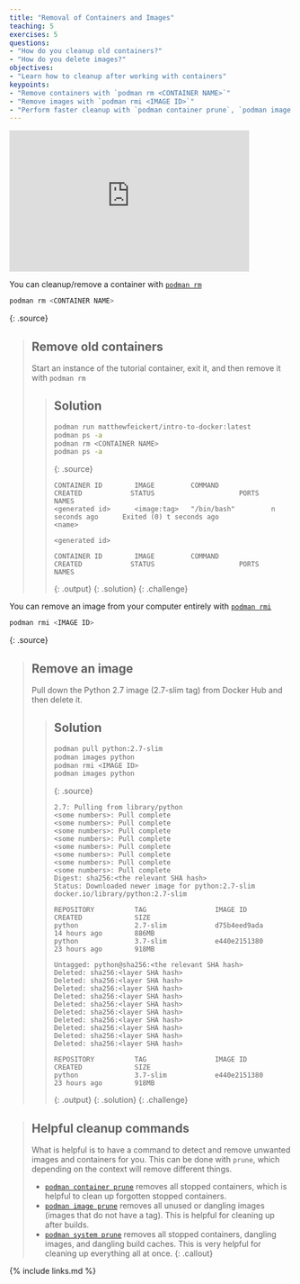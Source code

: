 ```yaml
---
title: "Removal of Containers and Images"
teaching: 5
exercises: 5
questions:
- "How do you cleanup old containers?"
- "How do you delete images?"
objectives:
- "Learn how to cleanup after working with containers"
keypoints:
- "Remove containers with `podman rm <CONTAINER NAME>`"
- "Remove images with `podman rmi <IMAGE ID>`"
- "Perform faster cleanup with `podman container prune`, `podman image prune`, and `podman system prune`"
---
```

<iframe width="427" height="251" src="https://www.youtube.com/embed/Gsp6EapBcoo?list=PLKZ9c4ONm-VnqD5oN2_8tXO0Yb1H_s0sj" frameborder="0" allow="accelerometer; autoplay; encrypted-media; gyroscope; picture-in-picture" allowfullscreen></iframe>

You can cleanup/remove a container with [`podman rm`][podman-docs-rm]
~~~bash
podman rm <CONTAINER NAME>
~~~
{: .source}

> ## Remove old containers
>
> Start an instance of the tutorial container, exit it, and then remove it with
> `podman rm`
>
> > ## Solution
> >
> > ~~~bash
> > podman run matthewfeickert/intro-to-docker:latest
> > podman ps -a
> > podman rm <CONTAINER NAME>
> > podman ps -a
> > ~~~
> > {: .source}
> >
> > ~~~
> >CONTAINER ID        IMAGE         COMMAND             CREATED            STATUS                     PORTS               NAMES
> ><generated id>      <image:tag>   "/bin/bash"         n seconds ago      Exited (0) t seconds ago                       <name>
> >
> ><generated id>
> >
> >CONTAINER ID        IMAGE         COMMAND             CREATED            STATUS                     PORTS               NAMES
> > ~~~
> > {: .output}
> {: .solution}
{: .challenge}

You can remove an image from your computer entirely with [`podman rmi`][podman-docs-rmi]
~~~bash
podman rmi <IMAGE ID>
~~~
{: .source}

> ## Remove an image
>
> Pull down the Python 2.7 image (2.7-slim tag) from Docker Hub and then delete it.
>
> > ## Solution
> >
> > ~~~bash
> > podman pull python:2.7-slim
> > podman images python
> > podman rmi <IMAGE ID>
> > podman images python
> > ~~~
> > {: .source}
> >
> > ~~~
> >2.7: Pulling from library/python
> ><some numbers>: Pull complete
> ><some numbers>: Pull complete
> ><some numbers>: Pull complete
> ><some numbers>: Pull complete
> ><some numbers>: Pull complete
> ><some numbers>: Pull complete
> ><some numbers>: Pull complete
> ><some numbers>: Pull complete
> >Digest: sha256:<the relevant SHA hash>
> >Status: Downloaded newer image for python:2.7-slim
> >docker.io/library/python:2.7-slim
> >
> >REPOSITORY          TAG                 IMAGE ID            CREATED             SIZE
> >python              2.7-slim            d75b4eed9ada        14 hours ago        886MB
> >python              3.7-slim            e440e2151380        23 hours ago        918MB
> >
> >Untagged: python@sha256:<the relevant SHA hash>
> >Deleted: sha256:<layer SHA hash>
> >Deleted: sha256:<layer SHA hash>
> >Deleted: sha256:<layer SHA hash>
> >Deleted: sha256:<layer SHA hash>
> >Deleted: sha256:<layer SHA hash>
> >Deleted: sha256:<layer SHA hash>
> >Deleted: sha256:<layer SHA hash>
> >Deleted: sha256:<layer SHA hash>
> >Deleted: sha256:<layer SHA hash>
> >Deleted: sha256:<layer SHA hash>
> >
> >REPOSITORY          TAG                 IMAGE ID            CREATED             SIZE
> >python              3.7-slim            e440e2151380        23 hours ago        918MB
> > ~~~
> > {: .output}
> {: .solution}
{: .challenge}

> ## Helpful cleanup commands
> What is helpful is to have a command to detect and remove unwanted images and containers for you.
> This can be done with `prune`, which depending on the context will remove different things.
> - [`podman container prune`](https://docs.podman.io/en/latest/markdown/podman-container-prune.1.html) removes all stopped containers, which is helpful to clean up forgotten stopped containers.
> - [`podman image prune`](https://docs.podman.io/en/latest/markdown/podman-image-prune.1.html) removes all unused or dangling images (images that do not have a tag). This is helpful for cleaning up after builds.
> - [`podman system prune`](https://docs.podman.io/en/stable/markdown/podman-system-prune.1.html) removes all stopped containers, dangling images, and dangling build caches. This is very helpful for cleaning up everything all at once.
{: .callout}

[podman-docs-rm]: https://docs.podman.io/en/stable/markdown/podman-rm.1.html
[podman-docs-rmi]: https://docs.podman.io/en/latest/markdown/podman-rmi.1.html

{% include links.md %}
